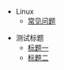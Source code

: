 <!-- [侧标栏标题](文件地址 "页面title")} -->
* Linux
  - [常见问题](./src/Linux/Q&A/README.md)
- 测试标题
  - [标题一](./src/test/test01.md)
  - [标题二](./src/test/test02.md)